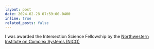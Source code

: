 ```yaml
---
layout: post
date: 2024-02-28 07:59:00-0400
inline: true
related_posts: false
---
```


I was awarded the Intersection Science Fellowship by the [Northwestern Institute on Complex Systems (NICO)](https://www.nico.northwestern.edu/)
